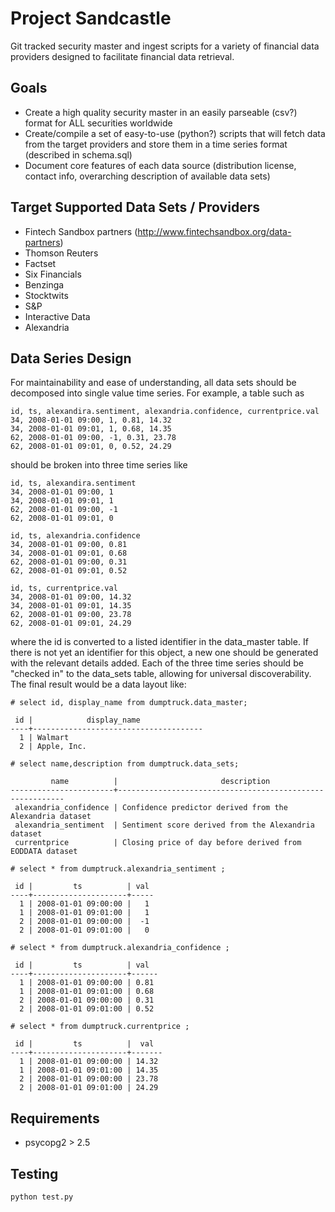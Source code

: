 # Project Sandcastle
Git tracked security master and ingest scripts for a variety of financial data providers designed to facilitate financial data retrieval.

## Goals
- Create a high quality security master in an easily parseable (csv?) format for ALL securities worldwide
- Create/compile a set of easy-to-use (python?) scripts that will fetch data from the target providers and store them in a time series format (described in schema.sql)
- Document core features of each data source (distribution license, contact info, overarching description of available data sets)

## Target Supported Data Sets / Providers
- Fintech Sandbox partners (http://www.fintechsandbox.org/data-partners)
- Thomson Reuters
- Factset
- Six Financials
- Benzinga
- Stocktwits
- S&P
- Interactive Data
- Alexandria

## Data Series Design

For maintainability and ease of understanding, all data sets should be decomposed into single value time series. For example, a table such as 
```
id, ts, alexandira.sentiment, alexandria.confidence, currentprice.val
34, 2008-01-01 09:00, 1, 0.81, 14.32
34, 2008-01-01 09:01, 1, 0.68, 14.35
62, 2008-01-01 09:00, -1, 0.31, 23.78
62, 2008-01-01 09:01, 0, 0.52, 24.29
```
should be broken into three time series like
```
id, ts, alexandira.sentiment
34, 2008-01-01 09:00, 1
34, 2008-01-01 09:01, 1
62, 2008-01-01 09:00, -1
62, 2008-01-01 09:01, 0

id, ts, alexandria.confidence
34, 2008-01-01 09:00, 0.81
34, 2008-01-01 09:01, 0.68
62, 2008-01-01 09:00, 0.31
62, 2008-01-01 09:01, 0.52

id, ts, currentprice.val
34, 2008-01-01 09:00, 14.32
34, 2008-01-01 09:01, 14.35
62, 2008-01-01 09:00, 23.78
62, 2008-01-01 09:01, 24.29
```
where the id is converted to a listed identifier in the data_master table. If there is not yet an identifier for this object, a new one should be generated with the relevant details added. Each of the three time series should be "checked in" to the data_sets table, allowing for universal discoverability. The final result would be a data layout like:
```
# select id, display_name from dumptruck.data_master;

 id |            display_name             
----+--------------------------------------
  1 | Walmart
  2 | Apple, Inc.

# select name,description from dumptruck.data_sets;

         name          |                       description                        
-----------------------+----------------------------------------------------------
 alexandria_confidence | Confidence predictor derived from the Alexandria dataset
 alexandria_sentiment  | Sentiment score derived from the Alexandria dataset
 currentprice          | Closing price of day before derived from EODDATA dataset

# select * from dumptruck.alexandria_sentiment ;

 id |         ts          | val 
----+---------------------+-----
  1 | 2008-01-01 09:00:00 |   1
  1 | 2008-01-01 09:01:00 |   1
  2 | 2008-01-01 09:00:00 |  -1
  2 | 2008-01-01 09:01:00 |   0

# select * from dumptruck.alexandria_confidence ;

 id |         ts          | val  
----+---------------------+------
  1 | 2008-01-01 09:00:00 | 0.81
  1 | 2008-01-01 09:01:00 | 0.68
  2 | 2008-01-01 09:00:00 | 0.31
  2 | 2008-01-01 09:01:00 | 0.52
  
# select * from dumptruck.currentprice ;

 id |         ts          |  val  
----+---------------------+-------
  1 | 2008-01-01 09:00:00 | 14.32
  1 | 2008-01-01 09:01:00 | 14.35
  2 | 2008-01-01 09:00:00 | 23.78
  2 | 2008-01-01 09:01:00 | 24.29
```

## Requirements
- psycopg2 > 2.5 

## Testing 
```
python test.py
```
